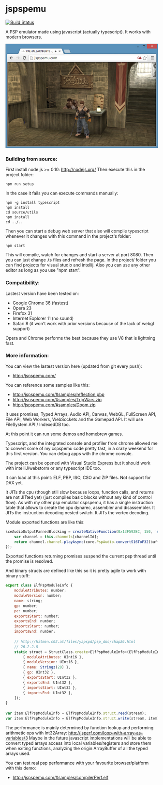 jspspemu
========

[![Build Status](https://secure.travis-ci.org/jspspemu/jspspemu.svg)](http://travis-ci.org/#!/jspspemu/jspspemu)

A PSP emulator made using javascript (actually typescript). It works with modern browsers.

![Valhalla Knights screenshot](/data/docs/screenshot_vallhalla_knights.jpg?raw=true "Valhalla Knights screenshot")

### Building from source:

First install node.js >= 0.10: http://nodejs.org/
Then execute this in the project folder:
```
npm run setup
```

In the case it fails you can execute commands manually:
```
npm -g install typescript
npm install
cd source/utils
npm install
cd ../..
```

Then you can start a debug web server that also will compile typescript whenever it changes with this command in the project's folder:
```
npm start
```

This will compile, watch for changes and start a server at port 8080.
Then you can just change .ts files and refresh the page.
In the project/ folder you can find projects for visual studio and intellij.
Also you can use any other editor as long as you use "npm start".

### Compatibility:

Lastest version have been tested on:
* Google Chrome 36 (fastest)
* Opera 23
* Firefox 31
* Internet Explorer 11 (no sound)
* Safari 8 (it won't work with prior versions because of the lack of webgl support)

Opera and Chrome performs the best because they use V8 that is lightning fast.

### More information:

You can view the lastest version here (updated from git every push):
* http://jspspemu.com/

You can reference some samples like this:
* http://jspspemu.com/#samples/reflection.pbp
* http://jspspemu.com/#samples/TrigWars.zip
* http://jspspemu.com/#samples/Doom.zip

It uses promises, Typed Arrays, Audio API, Canvas, WebGL, FullScreen API, File API, Web Workers, WebSockets and the Gamepad API.
It will use FileSystem API / IndexedDB too.

At this point it can run some demos and homebrew games.

Typescript, and the integrated console and profiler from chrome allowed me to convert some of my cspspemu code pretty fast, in a crazy weekend for this first version. You can debug apps with the chrome console.

The project can be opened with Visual Studio Express but it should work with intelliJ/webstorm or any typescript IDE too.

It can load at this point: ELF, PBP, ISO, CSO and ZIP files. Not support for DAX yet.

It JITs the cpu (though still slow because loops, function calls, and returns are not JITted yet) (just compiles basic blocks without any kind of control flow).
As with my other psp emulator cspspemu, it has a single instruction table that allows to create the cpu dynarec, assembler and disassembler.
It JITs the instruction decoding nested switch.
It JITs the vertex decoding.

Module exported functions are like this:
```js
sceAudioOutputPannedBlocking = createNativeFunction(0x13F592BC, 150, 'uint', 'int/int/int/void*', this, (channelId: number, leftVolume: number, rightVolume: number, buffer: Stream) => {
	var channel = this.channels[channelId];
	return channel.channel.playAsync(core.PspAudio.convertS16ToF32(buffer.readInt16Array(2 * channel.sampleCount)));
});
```
Exported functions returning promises suspend the current psp thread until the promise is resolved.

And binary structs are defined like this so it is pretty agile to work with binary stuff:
```js
export class ElfPspModuleInfo {
    moduleAtributes: number;
    moduleVersion: number;
    name: string;
    gp: number;
    pc: number;
    exportsStart: number;
    exportsEnd: number;
    importsStart: number;
    importsEnd: number;

    // http://hitmen.c02.at/files/yapspd/psp_doc/chap26.html
    // 26.2.2.8
    static struct = StructClass.create<ElfPspModuleInfo>(ElfPspModuleInfo, [
		{ moduleAtributes: UInt16 },
		{ moduleVersion: UInt16 },
		{ name: Stringz(28) },
		{ gp: UInt32 },
		{ exportsStart: UInt32 },
		{ exportsEnd: UInt32 },
		{ importsStart: UInt32 },
		{ importsEnd: UInt32 },
    ]);
}

var item:ElfPspModuleInfo = ElfPspModuleInfo.struct.reed(stream);
var item:ElfPspModuleInfo = ElfPspModuleInfo.struct.write(stream, item);
```

The performance is mainly determined by function lookup and performing arithmetic ops with Int32Array:
http://jsperf.com/loop-with-array-as-variables/3
Maybe in the future javascript implementations will be able to convert typed arrays access into local variables/registers
and store them when exiting functions, analyzing the origin ArrayBuffer of all the typed arrays used.

You can test real psp performance with your favourite browser/platform with this demo:
* http://jspspemu.com/#samples/compilerPerf.elf
